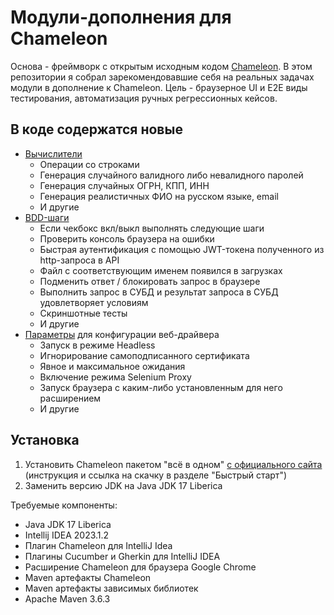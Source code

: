 # Модули-дополнения для Chameleon

Основа - фреймворк с открытым исходным кодом [Chameleon](https://github.com/IBSCorp/Chameleon). В этом репозитории я собрал зарекомендовавшие себя на реальных задачах модули в дополнение к Chameleon. Цель - браузерное UI и E2E виды тестирования, автоматизация ручных регрессионных кейсов.

## В коде содержатся новые

- [Вычислители](./src/test/java/com/eilatkin/ch_plus/evaluate/)
  - Операции со строками
  - Генерация случайного валидного либо невалидного паролей
  - Генерация случайных ОГРН, КПП, ИНН
  - Генерация реалистичных ФИО на русском языке, email
  - И другие
- [BDD-шаги](./src/test/java/com/eilatkin/ch_plus/steps/)
  - Если чекбокс вкл/выкл выполнять следующие шаги
  - Проверить консоль браузера на ошибки
  - Быстрая аутентификация с помощью JWT-токена полученного из http-запроса в API
  - Файл с соответствующим именем появился в загрузках
  - Подменить ответ / блокировать запрос в браузере
  - Выполнить запрос в СУБД и результат запроса в СУБД удовлетворяет условиям
  - Скриншотные тесты
  - И другие
- [Параметры](./src/test/resources/properties.xml) для конфигурации веб-драйвера
  - Запуск в режиме Headless
  - Игнорирование самоподписанного сертификата
  - Явное и максимальное ожидания
  - Включение режима Selenium Proxy
  - Запуск браузера с каким-либо установленным для него расширением
  - И другие
<!-- TODO
- [Примеры тестов](./src/test/resources/features/) использующих новые возможности -->
<!-- TODO
- Пример интеграции с системой управления тестированием Test IT в режиме адаптера
  - Настройка testit-adapter-cucumber7
  - Пример Gitlab-ci.yaml файла
  - Пример докерфайла для раннера -->

## Установка

1. Установить Chameleon пакетом "всё в одном" [с официального сайта](https://docs.appline.ru/s/cidtla3ef9ut9rt76m1g/chameleon) (инструкция и ссылка на скачку в разделе "Быстрый старт")
1. Заменить версию JDK на Java JDK 17 Liberica

Требуемые компоненты:

- Java JDK 17 Liberica
- Intellij IDEA 2023.1.2
- Плагин Chameleon для IntelliJ Idea
- Плагины Cucumber и Gherkin для IntelliJ IDEA
- Расширение Chameleon для браузера Google Chrome
- Maven артефакты Chameleon
- Maven артефакты зависимых библиотек
- Apache Maven 3.6.3
